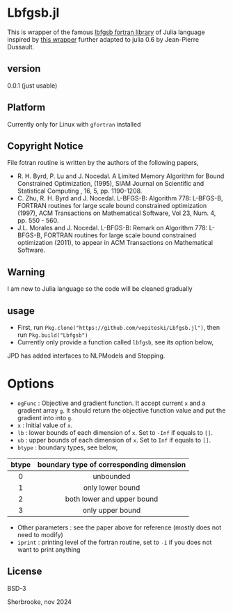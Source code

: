 # Lbfgsb.jl


This is wrapper of the famous [lbfgsb fortran library] of Julia language inspired by [this wrapper] further adapted to julia 0.6 by Jean-Pierre Dussault.

## version
0.0.1 (just usable)

## Platform
Currently only for Linux with ```gfortran``` installed


## Copyright Notice
  File fotran routine is written by the authors of the following papers,
  - R. H. Byrd, P. Lu and J. Nocedal. A Limited Memory Algorithm for Bound Constrained Optimization, (1995), SIAM Journal on Scientific and Statistical Computing , 16, 5, pp. 1190-1208.
  - C. Zhu, R. H. Byrd and J. Nocedal. L-BFGS-B: Algorithm 778: L-BFGS-B, FORTRAN routines for large scale bound constrained optimization (1997), ACM Transactions on Mathematical Software, Vol 23, Num. 4, pp. 550 - 560.
  - J.L. Morales and J. Nocedal. L-BFGS-B: Remark on Algorithm 778: L-BFGS-B, FORTRAN routines for large scale bound constrained optimization (2011), to appear in ACM Transactions on Mathematical Software.

## Warning
I am new to Julia language so the code will be cleaned gradually

## usage
  - First, run ```Pkg.clone("https://github.com/vepiteski/Lbfgsb.jl")```, then run ```Pkg.build("Lbfgsb")```
  - Currently only provide a function called ```lbfgsb```, see its option below,

  JPD has added interfaces to NLPModels and Stopping.

# Options
  - ```ogFunc``` :  Objective and gradient function. It accept current ```x``` and a gradient array ```g```. It should return the objective function value and put the gradient into into ```g```.
  - ```x``` : Initial value of ```x```.
  - ```lb``` : lower bounds of each dimension of ```x```. Set to ```-Inf``` if equals to ```[]```.
  - ```ub``` : upper bounds of each dimension of ```x```. Set to ```Inf``` if equals to ```[]```.
  - ```btype``` : boundary types, see below,


| btype | boundary type of corresponding dimension |
| :---: |:----------------------------------------:|
|     0 | unbounded                                |
|     1 | only lower bound                         |
|     2 | both lower and upper bound               |
|     3 | only upper bound                         |


  - Other parameters : see the paper above for reference (mostly does not need to modify)
  - ```iprint``` : printing level of the fortran routine, set to ```-1``` if you does not want to print anything

License
----
BSD-3

[lbfgsb fortran library]:http://users.iems.northwestern.edu/~nocedal/lbfgsb.html
[this wrapper]:http://hannes.nickisch.org/code/glm-ie/pls/lbfgsb/README.html

Sherbrooke, nov 2024